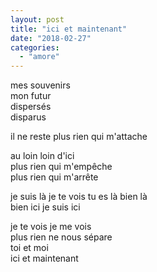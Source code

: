 ```yaml
---
layout: post
title: "ici et maintenant"
date: "2018-02-27"
categories:
  - "amore"
---
```


mes souvenirs  
mon futur  
dispersés  
disparus  

il ne reste plus rien qui m'attache

au loin loin d'ici  
plus rien qui m'empêche  
plus rien qui m'arrête  

je suis là je te vois
tu es là bien là  
bien ici je suis ici  

je te vois je me vois  
plus rien ne nous sépare  
toi et moi  
ici et maintenant  
